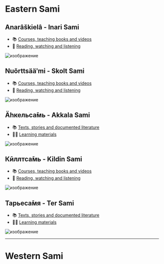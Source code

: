 # Eastern Sami
## Anarâškielâ - Inari Sami
- 📚 [Courses, teaching books and videos](meta/\[Inari\]%20Courses%20etc.md)
- 🍿 [Reading, watching and listening](meta/\[Inari\]%20Reading%20etc.md)

![изображение](https://github.com/JustARyo/LearnEasternSami/assets/31369233/f3d13451-b1a1-46b0-b981-75f7ac9227ce)


## Nuõrttsääʹmi - Skolt Sami
- 📚 [Courses, teaching books and videos](meta/\[Skolt\]%20Courses%20etc.md)
- 🍿 [Reading, watching and listening](meta/\[Skolt\]%20Reading%20etc.md)

![изображение](https://github.com/JustARyo/LearnEasternSami/assets/31369233/08f7fb01-3e29-4753-998e-21e8d8102db4)


## Ӓһкельса̄мь - Akkala Sami
- 📚 [Texts, stories and documented literature](meta/\[Akkala\]%20Books%20etc.md)
- 🧑‍🏫 [Learning materials](meta/\[Akkala\]%20Learning%20etc.md)

![изображение](https://github.com/JustARyo/LearnEasternSami/assets/31369233/75376b85-c431-4379-9a3f-e257f8854763)


## Кӣллтса̄мь - Kildin Sami
- 📚 [Courses, teaching books and videos](meta/\[Kildin\]%20Courses%20etc.md)
- 🍿 [Reading, watching and listening](meta/\[Kildin\]%20Reading%20etc.md)

![изображение](https://github.com/JustARyo/LearnEasternSami/assets/31369233/1f44edd7-b854-4478-b166-c2c2b2c93543)


## Тарьеса̄мя - Ter Sami
- 📚 [Texts, stories and documented literature](meta/\[Ter\]%20Books%20etc.md)
- 🧑‍🏫 [Learning materials](meta/\[Inari\]%20Learning%20etc.md)

![изображение](https://github.com/JustARyo/LearnEasternSami/assets/31369233/df461093-71bf-45dc-9df2-ecd4f8113c47)


***

# Western Sami
